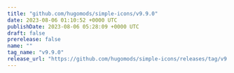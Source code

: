 ```yaml
---
title: "github.com/hugomods/simple-icons/v9.9.0"
date: 2023-08-06 01:10:52 +0000 UTC
publishDate: 2023-08-06 05:28:09 +0000 UTC
draft: false
prerelease: false
name: ""
tag_name: "v9.9.0"
release_url: "https://github.com/hugomods/simple-icons/releases/tag/v9.9.0"
---
```



